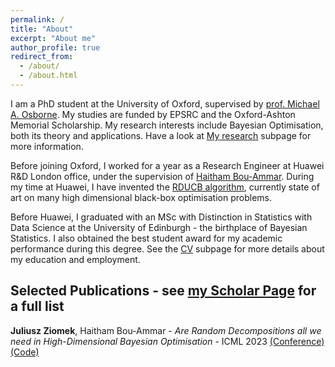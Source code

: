 ```yaml
---
permalink: /
title: "About"
excerpt: "About me"
author_profile: true
redirect_from: 
  - /about/
  - /about.html
---
```


I am a PhD student at the University of Oxford, supervised by [prof. Michael A. Osborne](https://www.robots.ox.ac.uk/~mosb/). 
My studies are funded by EPSRC and the Oxford-Ashton Memorial Scholarship.
My research interests include Bayesian Optimisation, both its theory and applications. Have a look at [My research](https://juliuszziomek.github.io/bo/) subpage for more information.

Before joining Oxford, I worked for a year as a Research Engineer at Huawei R&D London office, under the supervision of [Haitham Bou-Ammar](https://scholar.google.com/citations?user=AE5suDoAAAAJ&hl=en). During my time at Huawei, I have invented the [RDUCB algorithm](https://proceedings.mlr.press/v202/ziomek23a/ziomek23a.pdf), currently state of art on many high dimensional black-box optimisation problems.

Before Huawei, I graduated with an MSc with Distinction in Statistics with Data Science at the University of Edinburgh - the birthplace of Bayesian Statistics. 
I also obtained the best student award for my academic performance during this degree. See the [CV](https://juliuszziomek.github.io/cv/) subpage for more details about my education and employment.

Selected Publications - see [my Scholar Page](https://scholar.google.com/citations?user=aOHCQ-AAAAAJ&hl=en) for a full list
------
**Juliusz Ziomek**, Haitham Bou-Ammar - _Are Random Decompositions all we need in High-Dimensional Bayesian Optimisation_ - ICML 2023 [(Conference)](https://proceedings.mlr.press/v202/ziomek23a/ziomek23a.pdf) [(Code)](https://github.com/huawei-noah/HEBO/tree/master/RDUCB)
